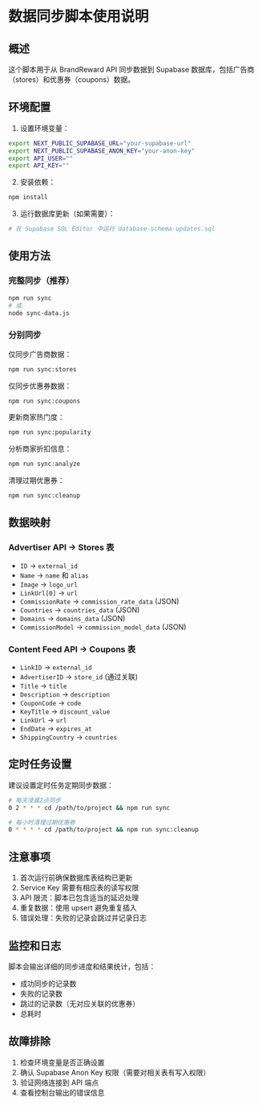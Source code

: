 # 数据同步脚本使用说明

## 概述

这个脚本用于从 BrandReward API 同步数据到 Supabase 数据库，包括广告商（stores）和优惠券（coupons）数据。

## 环境配置

1. 设置环境变量：
```bash
export NEXT_PUBLIC_SUPABASE_URL="your-supabase-url"
export NEXT_PUBLIC_SUPABASE_ANON_KEY="your-anon-key"
export API_USER=""
export API_KEY=""
```

2. 安装依赖：
```bash
npm install
```

3. 运行数据库更新（如果需要）：
```bash
# 在 Supabase SQL Editor 中运行 database-schema-updates.sql
```

## 使用方法

### 完整同步（推荐）
```bash
npm run sync
# 或
node sync-data.js
```

### 分别同步

仅同步广告商数据：
```bash
npm run sync:stores
```

仅同步优惠券数据：
```bash
npm run sync:coupons
```

更新商家热门度：
```bash
npm run sync:popularity
```

分析商家折扣信息：
```bash
npm run sync:analyze
```

清理过期优惠券：
```bash
npm run sync:cleanup
```

## 数据映射

### Advertiser API → Stores 表
- `ID` → `external_id`
- `Name` → `name` 和 `alias`
- `Image` → `logo_url`
- `LinkUrl[0]` → `url`
- `CommissionRate` → `commission_rate_data` (JSON)
- `Countries` → `countries_data` (JSON)
- `Domains` → `domains_data` (JSON)
- `CommissionModel` → `commission_model_data` (JSON)

### Content Feed API → Coupons 表
- `LinkID` → `external_id`
- `AdvertiserID` → `store_id` (通过关联)
- `Title` → `title`
- `Description` → `description`
- `CouponCode` → `code`
- `KeyTitle` → `discount_value`
- `LinkUrl` → `url`
- `EndDate` → `expires_at`
- `ShippingCountry` → `countries`

## 定时任务设置

建议设置定时任务定期同步数据：

```bash
# 每天凌晨2点同步
0 2 * * * cd /path/to/project && npm run sync

# 每小时清理过期优惠券
0 * * * * cd /path/to/project && npm run sync:cleanup
```

## 注意事项

1. 首次运行前确保数据库表结构已更新
2. Service Key 需要有相应表的读写权限
3. API 限流：脚本已包含适当的延迟处理
4. 重复数据：使用 upsert 避免重复插入
5. 错误处理：失败的记录会跳过并记录日志

## 监控和日志

脚本会输出详细的同步进度和结果统计，包括：
- 成功同步的记录数
- 失败的记录数
- 跳过的记录数（无对应关联的优惠券）
- 总耗时

## 故障排除

1. 检查环境变量是否正确设置
2. 确认 Supabase Anon Key 权限（需要对相关表有写入权限）
3. 验证网络连接到 API 端点
4. 查看控制台输出的错误信息